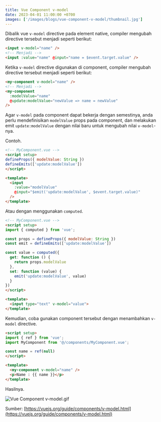 ```yaml
---
title: Vue Component v-model
date: 2023-04-01 11:00:00 +0700
images: ['/images/blogs/vue-component-v-model/thumbnail.jpg']
---
```


Dibalik vue `v-model` directive pada element native, compiler mengubah directive tersebut menjadi seperti berikut:

```html
<input v-model="name" />
<!-- Menjadi -->
<input :value="name" @input="name = $event.target.value" />
```

Ketika `v-model` directive digunakan di component, compiler mengubah directive tersebut menjadi seperti berikut:

```html
<my-component v-model="name" />
<!-- Menjadi -->
<my-component
  :modelValue="name"
  @update:modelValue="newValue => name = newValue"
/>
```

Agar `v-model` pada component dapat bekerja dengan semestinya, anda perlu mendefinisikan `modelValue` props pada component, dan melakukan emit `update:modelValue` dengan nilai baru untuk mengubah nilai `v-model`-nya.

Contoh.

```html
<!-- MyComponent.vue -->
<script setup>
defineProps({ modelValue: String })
defineEmits(['update:modelValue'])
</script>

<template>
  <input
    :value="modelValue"
    @input="$emit('update:modelValue', $event.target.value)"
  />
</template>
```

Atau dengan menggunakan `computed`.

```html
<!-- MyComponent.vue -->
<script setup>
import { computed } from 'vue';

const props = defineProps({ modelValue: String })
const emit = defineEmits(['update:modelValue'])

const value = computed({
  get: function () {
    return props.modelValue
  },
  set: function (value) {
    emit('update:modelValue', value)
  }
})
</script>

<template>
  <input type="text" v-model="value">
</template>
```

Kemudian, coba gunakan component tersebut dengan menambahkan `v-model` directive.

```html
<script setup>
import { ref } from 'vue';
import MyComponent from '@/components/MyComponent.vue';

const name = ref(null)
</script>

<template>
  <my-component v-model="name" />
  <p>Name : {{ name }}</p>
</template>
```

Hasilnya.

![Vue Component v-model.gif](/images/blogs/vue-component-v-model/component-v-model-vue.gif)


Sumber: [https://vuejs.org/guide/components/v-model.html](https://vuejs.org/guide/components/v-model.html)